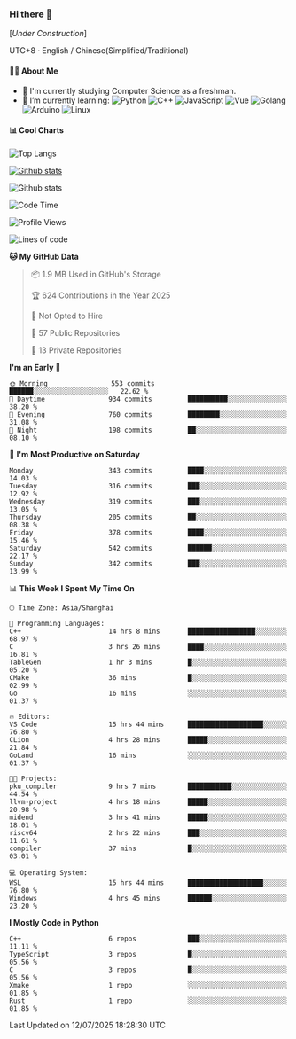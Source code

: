 ### Hi there 👋

\[*Under Construction*\]

UTC+8 · English / Chinese(Simplified/Traditional)

<!--
**NoNormalCreeper/NoNormalCreeper** is a ✨ _special_ ✨ repository because its `README.md` (this file) appears on your GitHub profile.

Here are some ideas to get you started:

- 🔭 I’m currently working on ...
- 🌱 I’m currently learning ...
- 👯 I’m looking to collaborate on ...
- 🤔 I’m looking for help with ...
- 💬 Ask me about ...
- 📫 How to reach me: ...
- 😄 Pronouns: ...
- ⚡ Fun fact: ...
-->

#### 👩‍💻 About Me

- 🏫 I'm currently studying Computer Science as a freshman.
- 🌱 I’m currently learning: 
![Python](https://img.shields.io/badge/-Python-blue?style=flat-square&logo=Python&logoColor=fff)
![C++](https://img.shields.io/badge/-C%2B%2B-00599C?style=flat-square&logo=C%2B%2B&logoColor=fff)
![JavaScript](https://img.shields.io/badge/-JavaScript-ffca18?style=flat-square&logo=JavaScript&logoColor=fff)
![Vue](https://img.shields.io/badge/-Vue-4FC08D?style=flat-square&logo=Vue.js&logoColor=fff)
![Golang](https://img.shields.io/badge/-Go-007d9c?style=flat-square&logo=Go&logoColor=fff)
![Arduino](https://img.shields.io/badge/-Arduino-00979D?style=flat-square&logo=Arduino&logoColor=fff)
![Linux](https://img.shields.io/badge/-Linux-FCC624?style=flat-square&logo=Linux&logoColor=fff)

#### 📊 Cool Charts

![Top Langs](https://readme-stats-zeta-six.vercel.app/api/top-langs/?username=NoNormalCreeper&layout=compact)

[![Github stats](https://readme-stats-zeta-six.vercel.app/api?username=NoNormalCreeper&show=reviews,discussions_started,discussions_answered,prs_merged,prs_merged_percentage)](https://github.com/anuraghazra/github-readme-stats)

![Github stats](https://github-profile-trophy.vercel.app/?username=NoNormalCreeper)


<!--START_SECTION:waka-->
![Code Time](http://img.shields.io/badge/Code%20Time-619%20hrs%2030%20mins-blue)

![Profile Views](http://img.shields.io/badge/Profile%20Views-1-blue)

![Lines of code](https://img.shields.io/badge/From%20Hello%20World%20I%27ve%20Written-4.2%20million%20lines%20of%20code-blue)

**🐱 My GitHub Data** 

> 📦 1.9 MB Used in GitHub's Storage 
 > 
> 🏆 624 Contributions in the Year 2025
 > 
> 🚫 Not Opted to Hire
 > 
> 📜 57 Public Repositories 
 > 
> 🔑 13 Private Repositories 
 > 
**I'm an Early 🐤** 

```text
🌞 Morning                553 commits         ██████░░░░░░░░░░░░░░░░░░░   22.62 % 
🌆 Daytime                934 commits         ██████████░░░░░░░░░░░░░░░   38.20 % 
🌃 Evening                760 commits         ████████░░░░░░░░░░░░░░░░░   31.08 % 
🌙 Night                  198 commits         ██░░░░░░░░░░░░░░░░░░░░░░░   08.10 % 
```
📅 **I'm Most Productive on Saturday** 

```text
Monday                   343 commits         ████░░░░░░░░░░░░░░░░░░░░░   14.03 % 
Tuesday                  316 commits         ███░░░░░░░░░░░░░░░░░░░░░░   12.92 % 
Wednesday                319 commits         ███░░░░░░░░░░░░░░░░░░░░░░   13.05 % 
Thursday                 205 commits         ██░░░░░░░░░░░░░░░░░░░░░░░   08.38 % 
Friday                   378 commits         ████░░░░░░░░░░░░░░░░░░░░░   15.46 % 
Saturday                 542 commits         ██████░░░░░░░░░░░░░░░░░░░   22.17 % 
Sunday                   342 commits         ███░░░░░░░░░░░░░░░░░░░░░░   13.99 % 
```


📊 **This Week I Spent My Time On** 

```text
🕑︎ Time Zone: Asia/Shanghai

💬 Programming Languages: 
C++                      14 hrs 8 mins       █████████████████░░░░░░░░   68.97 % 
C                        3 hrs 26 mins       ████░░░░░░░░░░░░░░░░░░░░░   16.81 % 
TableGen                 1 hr 3 mins         █░░░░░░░░░░░░░░░░░░░░░░░░   05.20 % 
CMake                    36 mins             █░░░░░░░░░░░░░░░░░░░░░░░░   02.99 % 
Go                       16 mins             ░░░░░░░░░░░░░░░░░░░░░░░░░   01.37 % 

🔥 Editors: 
VS Code                  15 hrs 44 mins      ███████████████████░░░░░░   76.80 % 
CLion                    4 hrs 28 mins       █████░░░░░░░░░░░░░░░░░░░░   21.84 % 
GoLand                   16 mins             ░░░░░░░░░░░░░░░░░░░░░░░░░   01.37 % 

🐱‍💻 Projects: 
pku_compiler             9 hrs 7 mins        ███████████░░░░░░░░░░░░░░   44.54 % 
llvm-project             4 hrs 18 mins       █████░░░░░░░░░░░░░░░░░░░░   20.98 % 
midend                   3 hrs 41 mins       █████░░░░░░░░░░░░░░░░░░░░   18.01 % 
riscv64                  2 hrs 22 mins       ███░░░░░░░░░░░░░░░░░░░░░░   11.61 % 
compiler                 37 mins             █░░░░░░░░░░░░░░░░░░░░░░░░   03.01 % 

💻 Operating System: 
WSL                      15 hrs 44 mins      ███████████████████░░░░░░   76.80 % 
Windows                  4 hrs 45 mins       ██████░░░░░░░░░░░░░░░░░░░   23.20 % 
```

**I Mostly Code in Python** 

```text
C++                      6 repos             ███░░░░░░░░░░░░░░░░░░░░░░   11.11 % 
TypeScript               3 repos             █░░░░░░░░░░░░░░░░░░░░░░░░   05.56 % 
C                        3 repos             █░░░░░░░░░░░░░░░░░░░░░░░░   05.56 % 
Xmake                    1 repo              ░░░░░░░░░░░░░░░░░░░░░░░░░   01.85 % 
Rust                     1 repo              ░░░░░░░░░░░░░░░░░░░░░░░░░   01.85 % 
```




 Last Updated on 12/07/2025 18:28:30 UTC
<!--END_SECTION:waka-->

